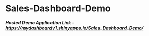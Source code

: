 # Sales-Dashboard-Demo


##### Hosted Demo Application Link - https://mydashboardv1.shinyapps.io/Sales_Dashboard_Demo/ 
